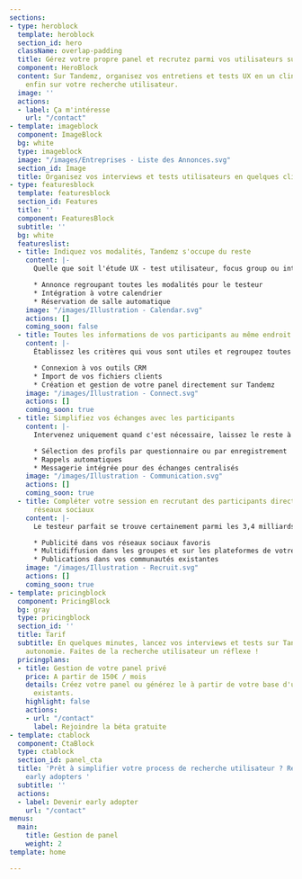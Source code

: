 ```yaml
---
sections:
- type: heroblock
  template: heroblock
  section_id: hero
  className: overlap-padding
  title: Gérez votre propre panel et recrutez parmi vos utilisateurs sur Tandemz
  component: HeroBlock
  content: Sur Tandemz, organisez vos entretiens et tests UX en un clin d'oeil. Concentrez-vous
    enfin sur votre recherche utilisateur.
  image: ''
  actions:
  - label: Ça m'intéresse
    url: "/contact"
- template: imageblock
  component: ImageBlock
  bg: white
  type: imageblock
  image: "/images/Entreprises - Liste des Annonces.svg"
  section_id: Image
  title: Organisez vos interviews et tests utilisateurs en quelques clics
- type: featuresblock
  template: featuresblock
  section_id: Features
  title: ''
  component: FeaturesBlock
  subtitle: ''
  bg: white
  featureslist:
  - title: Indiquez vos modalités, Tandemz s'occupe du reste
    content: |-
      Quelle que soit l'étude UX - test utilisateur, focus group ou interview - finis les explications et les allers-retours pour décider d'un rendez-vous. Laissez vos participants choisir parmi vos disponibilités.

      * Annonce regroupant toutes les modalités pour le testeur
      * Intégration à votre calendrier
      * Réservation de salle automatique
    image: "/images/Illustration - Calendar.svg"
    actions: []
    coming_soon: false
  - title: Toutes les informations de vos participants au même endroit
    content: |-
      Établissez les critères qui vous sont utiles et regroupez toutes les informations de vos utilisateurs sur Tandemz, quelle que soit leur source. Partagez votre panel avec toute votre équipe UX.

      * Connexion à vos outils CRM
      * Import de vos fichiers clients
      * Création et gestion de votre panel directement sur Tandemz
    image: "/images/Illustration - Connect.svg"
    actions: []
    coming_soon: true
  - title: Simplifiez vos échanges avec les participants
    content: |-
      Intervenez uniquement quand c'est nécessaire, laissez le reste à Tandemz !

      * Sélection des profils par questionnaire ou par enregistrement
      * Rappels automatiques
      * Messagerie intégrée pour des échanges centralisés
    image: "/images/Illustration - Communication.svg"
    actions: []
    coming_soon: true
  - title: Compléter votre session en recrutant des participants directement sur les
      réseaux sociaux
    content: |-
      Le testeur parfait se trouve certainement parmi les 3,4 milliards d’utilisateurs des réseaux sociaux. Définissez les critères de vos participants, Tandemz cible les plus pertinents là où ils se trouvent :

      * Publicité dans vos réseaux sociaux favoris
      * Multidiffusion dans les groupes et sur les plateformes de votre choix
      * Publications dans vos communautés existantes
    image: "/images/Illustration - Recruit.svg"
    actions: []
    coming_soon: true
- template: pricingblock
  component: PricingBlock
  bg: gray
  type: pricingblock
  section_id: ''
  title: Tarif
  subtitle: En quelques minutes, lancez vos interviews et tests sur Tandemz en toute
    autonomie. Faites de la recherche utilisateur un réflexe !
  pricingplans:
  - title: Gestion de votre panel privé
    price: A partir de 150€ / mois
    details: Créez votre panel ou générez le à partir de votre base d'utilisateurs
      existants.
    highlight: false
    actions:
    - url: "/contact"
      label: Rejoindre la béta gratuite
- template: ctablock
  component: CtaBlock
  type: ctablock
  section_id: panel_cta
  title: 'Prêt à simplifier votre process de recherche utilisateur ? Rejoignez nos
    early adopters '
  subtitle: ''
  actions:
  - label: Devenir early adopter
    url: "/contact"
menus:
  main:
    title: Gestion de panel
    weight: 2
template: home

---
```

